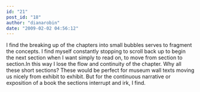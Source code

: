 ```yaml
---
id: "21"
post_id: "18"
author: "dianarobin"
date: "2009-02-02 04:56:12"
---
```

I find the breaking up of the chapters into small bubbles serves to fragment the concepts. I find myself constantly stopping to scroll back up to begin the next section when I want simply to read on, to move from section to section.In this way I lose the flow and continuity of the chapter. Why all these short sections? These would be perfect for museum wall texts moving us nicely from exhibit to exhibit. But for the continuous narrative or exposition of a book the sections interrupt and irk, I find.

